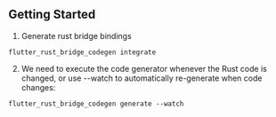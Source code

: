 ## Getting Started

1. Generate rust bridge bindings

```
flutter_rust_bridge_codegen integrate
```

2. We need to execute the code generator whenever the Rust code is changed, or use --watch to automatically re-generate when code changes:

```
flutter_rust_bridge_codegen generate --watch
```
